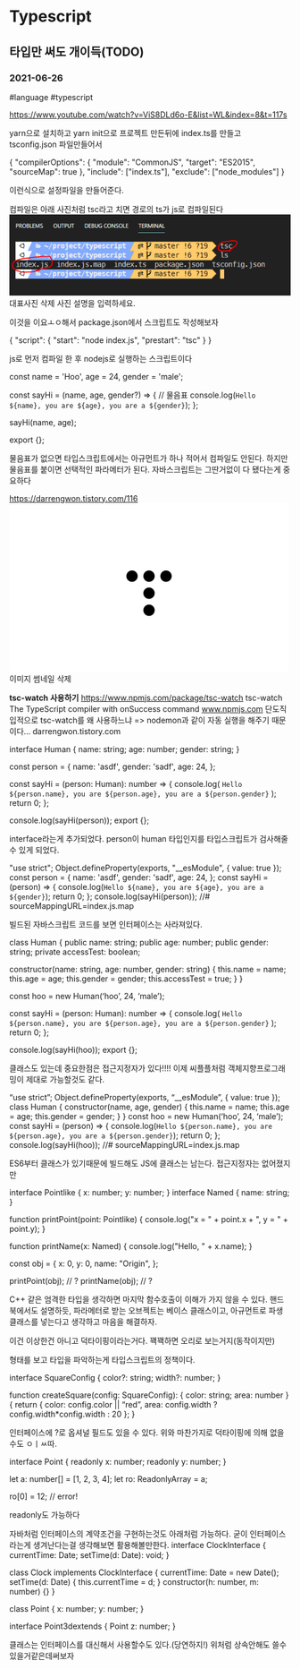 # Typescript
## 타입만 써도 개이득(TODO)
### 2021-06-26
#language #typescript

 
https://www.youtube.com/watch?v=ViS8DLd6o-E&list=WL&index=8&t=117s


yarn으로 설치하고
yarn init으로 프로젝트 만든뒤에
index.ts를 만들고
tsconfig.json 파일만들어서

{
  "compilerOptions": {
    "module": "CommonJS",
    "target": "ES2015",
    "sourceMap": true
  },
  "include": ["index.ts"],
  "exclude": ["node_modules"]
}

이런식으로 설정파일을 만들어준다.

컴파일은 아래 사진처럼
tsc라고 치면 경로의 ts가 js로 컴파일된다
![](Typescript/image.png)
대표사진 삭제
사진 설명을 입력하세요.

이것을 이요ㅗㅇ해서
package.json에서 스크립트도 작성해보자

{
  "script": {
    "start": "node index.js",
    "prestart": "tsc"
  }
}

js로 먼저 컴파일 한 후 nodejs로 실행하는 스크립트이다



const name = 'Hoo',
  age = 24,
  gender = 'male';

const sayHi = (name, age, gender?) => {    // 물음표
  console.log(`Hello ${name}, you are ${age}, you are a ${gender}`);
};

sayHi(name, age);

export {};

물음표가 없으면 타입스크립트에서는 아규먼트가 하나 적어서 컴파일도 안된다.
하지만 물음표를 붙이면 선택적인 파라메터가 된다.
자바스크립트는 그딴거없이 다 됐다는게 중요하다

https://darrengwon.tistory.com/116
![](Typescript/dthumb-phinf.pstatic.net.png)이미지 썸네일 삭제

**tsc-watch 사용하기**
https://www.npmjs.com/package/tsc-watch tsc-watch The TypeScript compiler with onSuccess command www.npmjs.com 단도직입적으로 tsc-watch를 왜 사용하느냐 => nodemon과 같이 자동 실행을 해주기 때문이다...
darrengwon.tistory.com



interface Human {
  name: string;
  age: number;
  gender: string;
}

const person = {
  name: 'asdf',
  gender: 'sadf',
  age: 24,
};

const sayHi = (person: Human): number => {
  console.log(
    `Hello ${person.name}, you are ${person.age}, you are a ${person.gender}`
  );
  return 0;
};

console.log(sayHi(person));
export {};

interface라는게 추가되었다.
person이 human 타입인지를 타입스크립트가 검사해줄 수 있게 되었다.

"use strict";
Object.defineProperty(exports, "__esModule", { value: true });
const person = {
    name: 'asdf',
    gender: 'sadf',
    age: 24,
};
const sayHi = (person) => {
    console.log(`Hello ${name}, you are ${age}, you are a ${gender}`);
    return 0;
};
console.log(sayHi(person));
//# sourceMappingURL=index.js.map

빌드된 자바스크립트 코드를 보면 인터페이스는 사라져있다.


class Human {
  public name: string;
  public age: number;
  public gender: string;
  private accessTest: boolean;

  constructor(name: string, age: number, gender: string) {
    this.name = name;
    this.age = age;
    this.gender = gender;
    this.accessTest = true;
  }
}

const hoo = new Human(‘hoo’, 24, ‘male’);

const sayHi = (person: Human): number => {
  console.log(
    `Hello ${person.name}, you are ${person.age}, you are a ${person.gender}`
  );
  return 0;
};

console.log(sayHi(hoo));
export {};

클래스도 있는데 중요한점은 접근지정자가 있다!!!!
이제 씨플플처럼 객체지향프로그래밍이 제대로 가능할것도 같다.

“use strict”;
Object.defineProperty(exports, “__esModule”, { value: true });
class Human {
    constructor(name, age, gender) {
        this.name = name;
        this.age = age;
        this.gender = gender;
    }
}
const hoo = new Human(‘hoo’, 24, ‘male’);
const sayHi = (person) => {
    console.log(`Hello ${person.name}, you are ${person.age}, you are a ${person.gender}`);
    return 0;
};
console.log(sayHi(hoo));
//# sourceMappingURL=index.js.map

ES6부터 클래스가 있기때문에 빌드해도 JS에 클래스는 남는다.
접근지정자는 없어졌지만
 






 
interface Pointlike {
  x: number;
  y: number;
}
interface Named {
  name: string;
}

function printPoint(point: Pointlike) {
  console.log("x = " + point.x + ", y = " + point.y);
}

function printName(x: Named) {
  console.log("Hello, " + x.name);
}

const obj = {
  x: 0,
  y: 0,
  name: "Origin",
};

printPoint(obj);    // ?
printName(obj);    // ?


C++ 같은 엄격한 타입을 생각하면 마지막 함수호출이 이해가 가지 않을 수 있다.
핸드북에서도 설명하듯,
파라메터로 받는 오브젝트는 베이스 클래스이고,
아규먼트로 파생 클래스를 넣는다고 생각하고 마음을 해결하자.

이건 이상한건 아니고 덕타이핑이라는거다.
꽥꽥하면 오리로 보는거지(동작이지만)

형태를 보고 타입을 파악하는게 타입스크립트의 정책이다.

interface SquareConfig {
  color?: string;
  width?: number;
}

function createSquare(config: SquareConfig): { color: string; area: number } {
  return { color: config.color || “red”, area: config.width ? config.width*config.width : 20 };
}

인터페이스에 ?로 옵셔널 필드도 있을 수 있다.
위와 마찬가지로 덕타이핑에 의해 없을수도 ㅇㅣㅆ따.

interface Point {
    readonly x: number;
    readonly y: number;
}

let a: number[] = [1, 2, 3, 4];
let ro: ReadonlyArray<number> = a;

ro[0] = 12; // error!

readonly도 가능하다


자바처럼 인터페이스의 계약조건을 구현하는것도 아래처럼 가능하다.
굳이 인터페이스라는게 생겨난다는걸 생각해보면 활용해볼만한다.
interface ClockInterface {
  currentTime: Date;
  setTime(d: Date): void;
}

class Clock implements ClockInterface {
  currentTime: Date = new Date();
  setTime(d: Date) {
    this.currentTime = d;
  }
  constructor(h: number, m: number) {}
}



class Point {
    x: number; 
    y: number; 
}

interface Point3dextends {
    Point z: number;
}

클래스는 인터페이스를 대신해서 사용할수도 있다.(당연하지!)
위처럼 상속안해도 쓸수있을거같은데써보자


